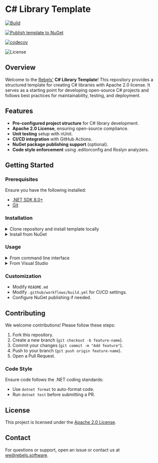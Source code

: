 # C# Library Template

[![Build](https://github.com/rebels-software/csharp-opensource-class-library-template/actions/workflows/dotnet-library-build.yml/badge.svg)](https://github.com/rebels-software/csharp-opensource-class-library-template/actions/workflows/dotnet-library-build.yml)

[![Publish template to NuGet](https://github.com/rebels-software/csharp-opensource-class-library-template/actions/workflows/dotnet-publish.yml/badge.svg)](https://github.com/rebels-software/csharp-opensource-class-library-template/actions/workflows/dotnet-publish.yml)

[![codecov](https://codecov.io/gh/rebels-software/csharp-opensource-class-library-template/graph/badge.svg?token=MJBW9OV494)](https://codecov.io/gh/rebels-software/csharp-opensource-class-library-template)

![License](https://img.shields.io/badge/license-Apache%202.0-blue.svg)

## Overview
Welcome to the [Rebels'](https://www.rebels.software/) **C# Library Template**! This repository provides a structured template for creating C# libraries with Apache 2.0 license. It serves as a starting point for developing open-source C# projects and follows best practices for maintainability, testing, and deployment.

## Features
- **Pre-configured project structure** for C# library development.
- **Apache 2.0 License**, ensuring open-source compliance.
- **Unit testing** setup with nUnit.
- **CI/CD integration** with GitHub Actions.
- **NuGet package publishing support** (optional).
- **Code style enforcement** using .editorconfig and Roslyn analyzers.

## Getting Started

### Prerequisites
Ensure you have the following installed:
- [.NET SDK 8.0+](https://dotnet.microsoft.com/en-us/download/dotnet/8.0)
- [Git](https://git-scm.com/)

### Installation

<details>
<summary>Clone repository and install template locally</summary>

1. Ensure that template is not installed
   ```sh
   dotnet new list | grep "rebels-class-library"
   ```
2. Ensure that you cloned this repository:
   ```sh
   git clone https://github.com/rebels-software/csharp-opensource-class-library-template
   ```
3. Install by pointing to directory with cloned project with [dotnet install](https://learn.microsoft.com/en-us/dotnet/core/tools/custom-templates#to-install-a-template-package-from-a-file-system-directory)
   ```sh
   dotnet new install <PATH-TO-CLONED>
   ```
</details>

<details>
<summary>Install from NuGet</summary>
1. Use NuGet package manager [dotnet install](https://learn.microsoft.com/en-us/dotnet/core/tools/custom-templates#to-install-a-template-package-from-a-nuget-package-stored-at-nugetorg)
   ```sh
   dotnet new install <NUGET-PACKAGE-ID>
   ```
</details>

### Usage
<details>
<summary>From command line interface</summary>
   ```sh
   dotnet new rebels-class-library -n <YOUR-LIBRARY-NAME>
   ```
</details>

<details>
<summary>From Visual Studio</summary>
1. Go to File -> New -> Project
2. Select Rebels class library
3. Follow the wizard
</details>

### Customization
- Modify `README.md`
- Modify `.github/workflows/build.yml` for CI/CD settings.
- Configure NuGet publishing if needed.

## Contributing
We welcome contributions! Please follow these steps:
1. Fork this repository.
2. Create a new branch (`git checkout -b feature-name`).
3. Commit your changes (`git commit -m "Add feature"`).
4. Push to your branch (`git push origin feature-name`).
5. Open a Pull Request.

### Code Style
Ensure code follows the .NET coding standards:
- Use `dotnet format` to auto-format code.
- Run `dotnet test` before submitting a PR.

## License
This project is licensed under the [Apache 2.0 License](LICENSE).

## Contact
For questions or support, open an issue or contact us at [we@rebels.software](mailto:we@rebels.software).

